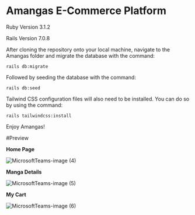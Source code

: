 # Amangas E-Commerce Platform

Ruby Version 3.1.2

Rails Version 7.0.8

After cloning the repository onto your local machine, navigate to the Amangas folder and migrate the database with the command:

```rails db:migrate```

Followed by seeding the database with the command:

```rails db:seed```

Tailwind CSS configuration files will also need to be installed. You can do so by using the command:

```rails tailwindcss:install```

Enjoy Amangas!

#Preview

**Home Page**

![MicrosoftTeams-image (4)](https://github.com/rvincelee/Amangas/assets/128162169/36ea7649-9741-475b-8f18-9c0b8cf1d872)

**Manga Details**

![MicrosoftTeams-image (5)](https://github.com/rvincelee/Amangas/assets/128162169/411cfff6-6f6c-4eb7-ae2d-677161e26bf0)

**My Cart**

![MicrosoftTeams-image (6)](https://github.com/rvincelee/Amangas/assets/128162169/beacf3d4-4876-43ca-93d1-144243662db3)
